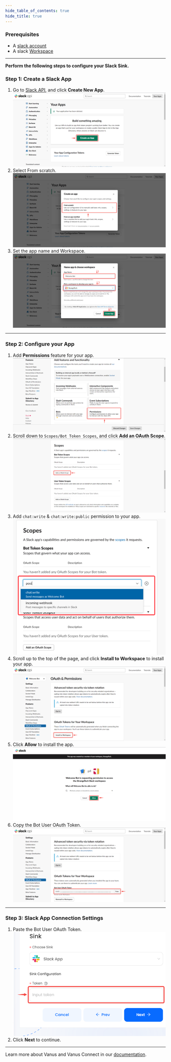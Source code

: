 ```yaml
--- 
hide_table_of_contents: true
hide_title: true
---
```


### Prerequisites

- A [slack account](https://slack.com)
- A slack [Workspace](https://slack.com/help/articles/206845317-Create-a-Slack-workspace)

---

**Perform the following steps to configure your Slack Sink.**

### Step 1: Create a Slack App
1. Go to [Slack API](https://api.slack.com/apps), and click **Create New App**.
![img.png](images/create%20app.png)
2. Select From scratch.
![img_1.png](images/from%20scratch.png)
3. Set the app name and Workspace.
![img_2.png](images/create%20app2.png)


---

### Step 2: Configure your App
1. Add **Permissions** feature for your app.
![img_3.png](images/permissions.png)
2. Scroll down to `Scopes/Bot Token Scopes`, and click **Add an OAuth Scope**.
![img_4.png](images/add%20auth%20scope.png)
3. Add `chat:write` & `chat:write:public` permission to your app.
![img_5.png](images/img_5.png)
4. Scroll up to the top of the page, and click **Install to Workspace** to install your app.
![img_7.png](images/install%20to%20workspace.png)
5. Click **Allow** to install the app.
![img_8.png](images/allow.png)
6. Copy the Bot User OAuth Token.
 ![img_9.png](images/copy%20token.png)

---

### Step 3: Slack App Connection Settings
1. Paste the Bot User OAuth Token.
![img_10.png](images/input%20token.png)
2. Click **Next** to continue.

---

Learn more about Vanus and Vanus Connect in our [documentation](https://docs.vanus.ai).
